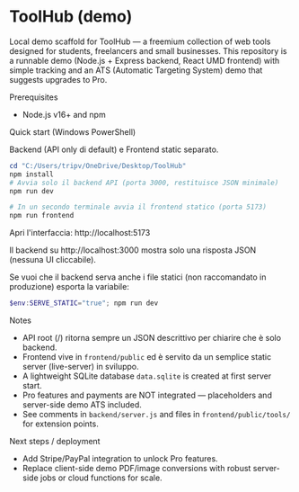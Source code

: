 # ToolHub (demo)

Local demo scaffold for ToolHub — a freemium collection of web tools designed for students, freelancers and small businesses. This repository is a runnable demo (Node.js + Express backend, React UMD frontend) with simple tracking and an ATS (Automatic Targeting System) demo that suggests upgrades to Pro.

Prerequisites
- Node.js v16+ and npm

Quick start (Windows PowerShell)

Backend (API only di default) e Frontend static separato.

```powershell
cd "C:/Users/tripv/OneDrive/Desktop/ToolHub"
npm install
# Avvia solo il backend API (porta 3000, restituisce JSON minimale)
npm run dev

# In un secondo terminale avvia il frontend statico (porta 5173)
npm run frontend
```

Apri l'interfaccia: http://localhost:5173

Il backend su http://localhost:3000 mostra solo una risposta JSON (nessuna UI cliccabile).

Se vuoi che il backend serva anche i file statici (non raccomandato in produzione) esporta la variabile:

```powershell
$env:SERVE_STATIC="true"; npm run dev
```

Notes
- API root (/) ritorna sempre un JSON descrittivo per chiarire che è solo backend.
- Frontend vive in `frontend/public` ed è servito da un semplice static server (live-server) in sviluppo.
- A lightweight SQLite database `data.sqlite` is created at first server start.
- Pro features and payments are NOT integrated — placeholders and server-side demo ATS included.
- See comments in `backend/server.js` and files in `frontend/public/tools/` for extension points.

Next steps / deployment
- Add Stripe/PayPal integration to unlock Pro features.
- Replace client-side demo PDF/image conversions with robust server-side jobs or cloud functions for scale.
